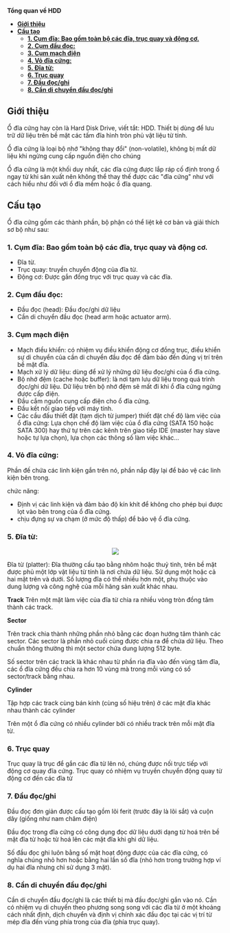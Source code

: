 **Tổng quan về HDD**

- [**Giới thiệu**](#giới-thiệu)
- [**Cấu tạo**](#cấu-tạo)
  - [**1. Cụm đĩa: Bao gồm toàn bộ các đĩa, trục quay và động cơ.**](#1-cụm-đĩa-bao-gồm-toàn-bộ-các-đĩa-trục-quay-và-động-cơ)
  - [**2. Cụm đầu đọc:**](#2-cụm-đầu-đọc)
  - [**3. Cụm mạch điện**](#3-cụm-mạch-điện)
  - [**4. Vỏ đĩa cứng:**](#4-vỏ-đĩa-cứng)
  - [**5. Đĩa từ:**](#5-đĩa-từ)
  - [**6. Trục quay**](#6-trục-quay)
  - [**7. Đầu đọc/ghi**](#7-đầu-đọcghi)
  - [**8. Cần di chuyển đầu đọc/ghi**](#8-cần-di-chuyển-đầu-đọcghi)

## **Giới thiệu**

Ổ đĩa cứng hay còn là Hard Disk Drive, viết tắt: HDD. Thiết bị dùng để lưu trữ dữ liệu trên bề mặt các tấm đĩa hình tròn phủ vật liệu từ tính.

Ổ đĩa cứng là loại bộ nhớ "không thay đổi" (non-volatile), không bị mất dữ liệu khi ngừng cung cấp nguồn điện cho chúng

Ổ đĩa cứng là một khối duy nhất, các đĩa cứng được lắp ráp cố định trong ổ ngay từ khi sản xuất nên không thể thay thế được các "đĩa cứng" như với cách hiểu như đối với ổ đĩa mềm hoặc ổ đĩa quang.

## **Cấu tạo**

Ổ đĩa cứng gồm các thành phần, bộ phận có thể liệt kê cơ bản và giải thích sơ bộ như sau:

### **1. Cụm đĩa: Bao gồm toàn bộ các đĩa, trục quay và động cơ.**

+ Đĩa từ.
+ Trục quay: truyền chuyển động của đĩa từ.
+ Động cơ: Được gắn đồng trục với trục quay và các đĩa.

### **2. Cụm đầu đọc:**
+ Đầu đọc (head): Đầu đọc/ghi dữ liệu
+ Cần di chuyển đầu đọc (head arm hoặc actuator arm).

### **3. Cụm mạch điện**
+ Mạch điều khiển: có nhiệm vụ điều khiển động cơ đồng trục, điều khiển sự di chuyển của cần di chuyển đầu đọc để đảm bảo đến đúng vị trí trên bề mặt đĩa.
+ Mạch xử lý dữ liệu: dùng để xử lý những dữ liệu đọc/ghi của ổ đĩa cứng.
+ Bộ nhớ đệm (cache hoặc buffer): là nơi tạm lưu dữ liệu trong quá trình đọc/ghi dữ liệu. Dữ liệu trên bộ nhớ đệm sẽ mất đi khi ổ đĩa cứng ngừng được cấp điện.
+ Đầu cắm nguồn cung cấp điện cho ổ đĩa cứng.
+ Đầu kết nối giao tiếp với máy tính.
+ Các cầu đấu thiết đặt (tạm dịch từ jumper) thiết đặt chế độ làm việc của ổ đĩa cứng: Lựa chọn chế độ làm việc của ổ đĩa cứng (SATA 150 hoặc SATA 300) hay thứ tự trên các kênh trên giao tiếp IDE (master hay slave hoặc tự lựa chọn), lựa chọn các thông số làm việc khác...

### **4. Vỏ đĩa cứng:**

Phần đế chứa các linh kiện gắn trên nó, phần nắp đậy lại để bảo vệ các linh kiện bên trong.

chức năng:

+ Định vị các linh kiện và đảm bảo độ kín khít để không cho phép bụi được lọt vào bên trong của ổ đĩa cứng.
+ chịu đựng sự va chạm (ở mức độ thấp) để bảo vệ ổ đĩa cứng.

### **5. Đĩa từ:**

<div style="text-align:center"> <img src=https://raw.githubusercontent.com/lacoski/khoa-luan/master/Hdd-SSD/PIC/track-sector-cylinder-cluster.png></div>

Đĩa từ (platter): Đĩa thường cấu tạo bằng nhôm hoặc thuỷ tinh, trên bề mặt được phủ một lớp vật liệu từ tính là nơi chứa dữ liệu. Sử dụng một hoặc cả hai mặt trên và dưới. Số lượng đĩa có thể nhiều hơn một, phụ thuộc vào dung lượng và công nghệ của mỗi hãng sản xuất khác nhau.

**Track**
  Trên một mặt làm việc của đĩa từ chia ra nhiều vòng tròn đồng tâm thành các track.

**Sector**

Trên track chia thành những phần nhỏ bằng các đoạn hướng tâm thành các sector. Các sector là phần nhỏ cuối cùng được chia ra để chứa dữ liệu. Theo chuẩn thông thường thì một sector chứa dung lượng 512 byte.

Số sector trên các track là khác nhau từ phần rìa đĩa vào đến vùng tâm đĩa, các ổ đĩa cứng đều chia ra hơn 10 vùng mà trong mỗi vùng có số sector/track bằng nhau.

**Cylinder**

Tập hợp các track cùng bán kính (cùng số hiệu trên) ở các mặt đĩa khác nhau thành các cylinder

Trên một ổ đĩa cứng có nhiều cylinder bởi có nhiều track trên mỗi mặt đĩa từ.

### **6. Trục quay**

Trục quay là trục để gắn các đĩa từ lên nó, chúng được nối trực tiếp với động cơ quay đĩa cứng. Trục quay có nhiệm vụ truyền chuyển động quay từ động cơ đến các đĩa từ

### **7. Đầu đọc/ghi**

Đầu đọc đơn giản được cấu tạo gồm lõi ferit (trước đây là lõi sắt) và cuộn dây (giống như nam châm điện)

Đầu đọc trong đĩa cứng có công dụng đọc dữ liệu dưới dạng từ hoá trên bề mặt đĩa từ hoặc từ hoá lên các mặt đĩa khi ghi dữ liệu.

Số đầu đọc ghi luôn bằng số mặt hoạt động được của các đĩa cứng, có nghĩa chúng nhỏ hơn hoặc bằng hai lần số đĩa (nhỏ hơn trong trường hợp ví dụ hai đĩa nhưng chỉ sử dụng 3 mặt).

### **8. Cần di chuyển đầu đọc/ghi**

Cần di chuyển đầu đọc/ghi là các thiết bị mà đầu đọc/ghi gắn vào nó. Cần có nhiệm vụ di chuyển theo phương song song với các đĩa từ ở một khoảng cách nhất định, dịch chuyển và định vị chính xác đầu đọc tại các vị trí từ mép đĩa đến vùng phía trong của đĩa (phía trục quay).